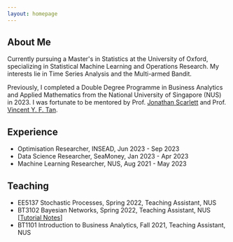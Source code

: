 ```yaml
---
layout: homepage
---
```


## About Me
Currently pursuing a Master's in Statistics at the University of Oxford, specializing in Statistical Machine Learning and Operations Research. My interests lie in Time Series Analysis and the Multi-armed Bandit.

Previously, I completed a Double Degree Programme in Business Analytics and Applied Mathematics from the National University of Singapore (NUS) in 2023. I was fortunate to be mentored by Prof. [Jonathan Scarlett](https://www.comp.nus.edu.sg/~scarlett/) and Prof. [Vincent Y. F. Tan](https://vyftan.github.io/). 

## Experience
- Optimisation Researcher, INSEAD, Jun 2023 - Sep 2023
- Data Science Researcher, SeaMoney, Jan 2023 - Apr 2023
- Machine Learning Researcher, NUS, Aug 2021 - May 2023
  
## Teaching
- EE5137 Stochastic Processes, Spring 2022, Teaching Assistant, NUS
- BT3102 Bayesian Networks, Spring 2022, Teaching Assistant, NUS [[Tutorial Notes](https://drive.google.com/file/d/14HlVE_Dj5k5b2AZfcius6i2_K778Ztt8/view?usp=sharing)]
- BT1101 Introduction to Business Analytics, Fall 2021, Teaching Assistant, NUS
